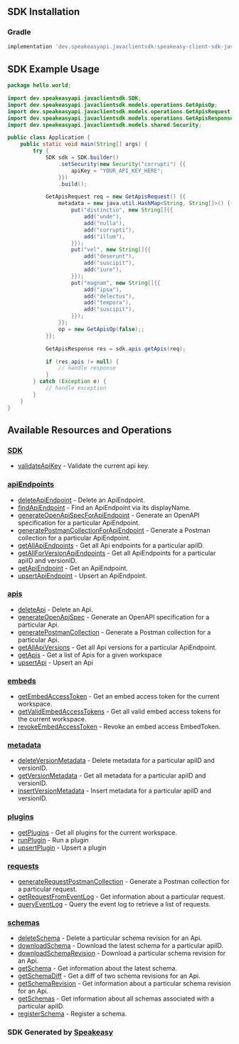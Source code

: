 # <no value>

<!-- Start SDK Installation -->
## SDK Installation

### Gradle

```groovy
implementation 'dev.speakeasyapi.javaclientsdk:speakeasy-client-sdk-java:1.20.0'
```
<!-- End SDK Installation -->

## SDK Example Usage
<!-- Start SDK Example Usage -->
```java
package hello.world;

import dev.speakeasyapi.javaclientsdk.SDK;
import dev.speakeasyapi.javaclientsdk.models.operations.GetApisOp;
import dev.speakeasyapi.javaclientsdk.models.operations.GetApisRequest;
import dev.speakeasyapi.javaclientsdk.models.operations.GetApisResponse;
import dev.speakeasyapi.javaclientsdk.models.shared.Security;

public class Application {
    public static void main(String[] args) {
        try {
            SDK sdk = SDK.builder()
                .setSecurity(new Security("corrupti") {{
                    apiKey = "YOUR_API_KEY_HERE";
                }})
                .build();

            GetApisRequest req = new GetApisRequest() {{
                metadata = new java.util.HashMap<String, String[]>() {{
                    put("distinctio", new String[]{{
                        add("unde"),
                        add("nulla"),
                        add("corrupti"),
                        add("illum"),
                    }});
                    put("vel", new String[]{{
                        add("deserunt"),
                        add("suscipit"),
                        add("iure"),
                    }});
                    put("magnam", new String[]{{
                        add("ipsa"),
                        add("delectus"),
                        add("tempora"),
                        add("suscipit"),
                    }});
                }};
                op = new GetApisOp(false);;
            }};            

            GetApisResponse res = sdk.apis.getApis(req);

            if (res.apis != null) {
                // handle response
            }
        } catch (Exception e) {
            // handle exception
        }
    }
}
```
<!-- End SDK Example Usage -->

<!-- Start SDK Available Operations -->
## Available Resources and Operations

### [SDK](docs/sdk/README.md)

* [validateApiKey](docs/sdk/README.md#validateapikey) - Validate the current api key.

### [apiEndpoints](docs/apiendpoints/README.md)

* [deleteApiEndpoint](docs/apiendpoints/README.md#deleteapiendpoint) - Delete an ApiEndpoint.
* [findApiEndpoint](docs/apiendpoints/README.md#findapiendpoint) - Find an ApiEndpoint via its displayName.
* [generateOpenApiSpecForApiEndpoint](docs/apiendpoints/README.md#generateopenapispecforapiendpoint) - Generate an OpenAPI specification for a particular ApiEndpoint.
* [generatePostmanCollectionForApiEndpoint](docs/apiendpoints/README.md#generatepostmancollectionforapiendpoint) - Generate a Postman collection for a particular ApiEndpoint.
* [getAllApiEndpoints](docs/apiendpoints/README.md#getallapiendpoints) - Get all Api endpoints for a particular apiID.
* [getAllForVersionApiEndpoints](docs/apiendpoints/README.md#getallforversionapiendpoints) - Get all ApiEndpoints for a particular apiID and versionID.
* [getApiEndpoint](docs/apiendpoints/README.md#getapiendpoint) - Get an ApiEndpoint.
* [upsertApiEndpoint](docs/apiendpoints/README.md#upsertapiendpoint) - Upsert an ApiEndpoint.

### [apis](docs/apis/README.md)

* [deleteApi](docs/apis/README.md#deleteapi) - Delete an Api.
* [generateOpenApiSpec](docs/apis/README.md#generateopenapispec) - Generate an OpenAPI specification for a particular Api.
* [generatePostmanCollection](docs/apis/README.md#generatepostmancollection) - Generate a Postman collection for a particular Api.
* [getAllApiVersions](docs/apis/README.md#getallapiversions) - Get all Api versions for a particular ApiEndpoint.
* [getApis](docs/apis/README.md#getapis) - Get a list of Apis for a given workspace
* [upsertApi](docs/apis/README.md#upsertapi) - Upsert an Api

### [embeds](docs/embeds/README.md)

* [getEmbedAccessToken](docs/embeds/README.md#getembedaccesstoken) - Get an embed access token for the current workspace.
* [getValidEmbedAccessTokens](docs/embeds/README.md#getvalidembedaccesstokens) - Get all valid embed access tokens for the current workspace.
* [revokeEmbedAccessToken](docs/embeds/README.md#revokeembedaccesstoken) - Revoke an embed access EmbedToken.

### [metadata](docs/metadata/README.md)

* [deleteVersionMetadata](docs/metadata/README.md#deleteversionmetadata) - Delete metadata for a particular apiID and versionID.
* [getVersionMetadata](docs/metadata/README.md#getversionmetadata) - Get all metadata for a particular apiID and versionID.
* [insertVersionMetadata](docs/metadata/README.md#insertversionmetadata) - Insert metadata for a particular apiID and versionID.

### [plugins](docs/plugins/README.md)

* [getPlugins](docs/plugins/README.md#getplugins) - Get all plugins for the current workspace.
* [runPlugin](docs/plugins/README.md#runplugin) - Run a plugin
* [upsertPlugin](docs/plugins/README.md#upsertplugin) - Upsert a plugin

### [requests](docs/requests/README.md)

* [generateRequestPostmanCollection](docs/requests/README.md#generaterequestpostmancollection) - Generate a Postman collection for a particular request.
* [getRequestFromEventLog](docs/requests/README.md#getrequestfromeventlog) - Get information about a particular request.
* [queryEventLog](docs/requests/README.md#queryeventlog) - Query the event log to retrieve a list of requests.

### [schemas](docs/schemas/README.md)

* [deleteSchema](docs/schemas/README.md#deleteschema) - Delete a particular schema revision for an Api.
* [downloadSchema](docs/schemas/README.md#downloadschema) - Download the latest schema for a particular apiID.
* [downloadSchemaRevision](docs/schemas/README.md#downloadschemarevision) - Download a particular schema revision for an Api.
* [getSchema](docs/schemas/README.md#getschema) - Get information about the latest schema.
* [getSchemaDiff](docs/schemas/README.md#getschemadiff) - Get a diff of two schema revisions for an Api.
* [getSchemaRevision](docs/schemas/README.md#getschemarevision) - Get information about a particular schema revision for an Api.
* [getSchemas](docs/schemas/README.md#getschemas) - Get information about all schemas associated with a particular apiID.
* [registerSchema](docs/schemas/README.md#registerschema) - Register a schema.
<!-- End SDK Available Operations -->

### SDK Generated by [Speakeasy](https://docs.speakeasyapi.dev/docs/using-speakeasy/client-sdks)
